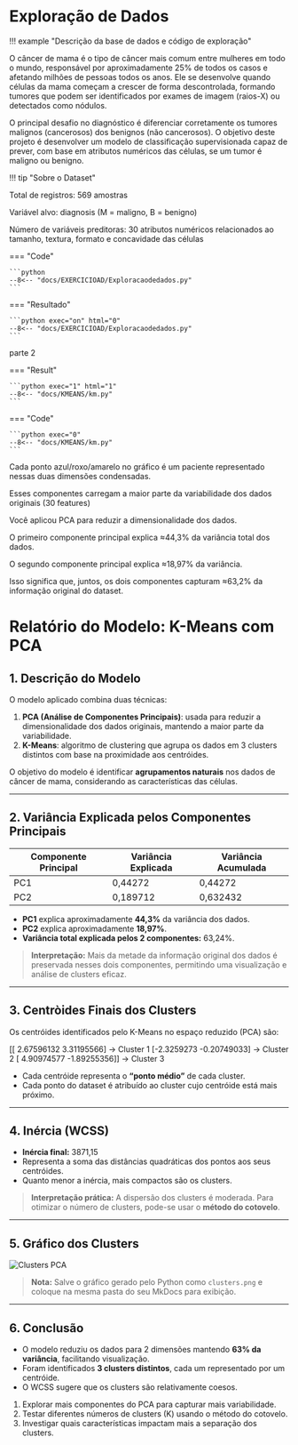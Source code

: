 # Exploração de Dados

!!! example "Descrição da base de dados e código de exploração"

O câncer de mama é o tipo de câncer mais comum entre mulheres em todo o mundo, responsável por aproximadamente 25% de todos os casos e afetando milhões de pessoas todos os anos. Ele se desenvolve quando células da mama começam a crescer de forma descontrolada, formando tumores que podem ser identificados por exames de imagem (raios-X) ou detectados como nódulos.

O principal desafio no diagnóstico é diferenciar corretamente os tumores malignos (cancerosos) dos benignos (não cancerosos). O objetivo deste projeto é desenvolver um modelo de classificação supervisionada capaz de prever, com base em atributos numéricos das células, se um tumor é maligno ou benigno.

!!! tip "Sobre o Dataset"

Total de registros: 569 amostras

Variável alvo: diagnosis (M = maligno, B = benigno)

Número de variáveis preditoras: 30 atributos numéricos relacionados ao tamanho, textura, formato e concavidade das células


=== "Code"

    ```python
    --8<-- "docs/EXERCICIOAD/Exploracaodedados.py"
    ``` 
=== "Resultado"

    ```python exec="on" html="0"
    --8<-- "docs/EXERCICIOAD/Exploracaodedados.py"
    ```






parte 2



=== "Result"

    ```python exec="1" html="1"
    --8<-- "docs/KMEANS/km.py"
    ```

=== "Code"

    ```python exec="0"
    --8<-- "docs/KMEANS/km.py"
    ```



Cada ponto azul/roxo/amarelo no gráfico é um paciente representado nessas duas dimensões condensadas.

Esses componentes carregam a maior parte da variabilidade dos dados originais (30 features)

Você aplicou PCA para reduzir a dimensionalidade dos dados.

O primeiro componente principal explica ≈44,3% da variância total dos dados.

O segundo componente principal explica ≈18,97% da variância.

Isso significa que, juntos, os dois componentes capturam ≈63,2% da informação original do dataset.

# Relatório do Modelo: K-Means com PCA

## 1. Descrição do Modelo
O modelo aplicado combina duas técnicas:

1. **PCA (Análise de Componentes Principais)**: usada para reduzir a dimensionalidade dos dados originais, mantendo a maior parte da variabilidade.  
2. **K-Means**: algoritmo de clustering que agrupa os dados em 3 clusters distintos com base na proximidade aos centróides.

O objetivo do modelo é identificar **agrupamentos naturais** nos dados de câncer de mama, considerando as características das células.

---

## 2. Variância Explicada pelos Componentes Principais

| Componente Principal | Variância Explicada | Variância Acumulada |
|---------------------|-------------------|-------------------|
| PC1                 | 0,44272           | 0,44272           |
| PC2                 | 0,189712          | 0,632432          |

- **PC1** explica aproximadamente **44,3%** da variância dos dados.  
- **PC2** explica aproximadamente **18,97%**.  
- **Variância total explicada pelos 2 componentes:** 63,24%.  

> **Interpretação:** Mais da metade da informação original dos dados é preservada nesses dois componentes, permitindo uma visualização e análise de clusters eficaz.

---

## 3. Centròides Finais dos Clusters

Os centróides identificados pelo K-Means no espaço reduzido (PCA) são:

[[ 2.67596132 3.31195566] → Cluster 1
[-2.3259273 -0.20749033] → Cluster 2
[ 4.90974577 -1.89255356]] → Cluster 3


- Cada centróide representa o **“ponto médio”** de cada cluster.  
- Cada ponto do dataset é atribuído ao cluster cujo centróide está mais próximo.

---

## 4. Inércia (WCSS)

- **Inércia final:** 3871,15  
- Representa a soma das distâncias quadráticas dos pontos aos seus centróides.  
- Quanto menor a inércia, mais compactos são os clusters.

> **Interpretação prática:** A dispersão dos clusters é moderada. Para otimizar o número de clusters, pode-se usar o **método do cotovelo**.

---

## 5. Gráfico dos Clusters

![Clusters PCA](clusters.png)

> **Nota:** Salve o gráfico gerado pelo Python como `clusters.png` e coloque na mesma pasta do seu MkDocs para exibição.

---

## 6. Conclusão

- O modelo reduziu os dados para 2 dimensões mantendo **63% da variância**, facilitando visualização.  
- Foram identificados **3 clusters distintos**, cada um representado por um centróide.  
- O WCSS sugere que os clusters são relativamente coesos.


1. Explorar mais componentes do PCA para capturar mais variabilidade.  
2. Testar diferentes números de clusters (K) usando o método do cotovelo.  
3. Investigar quais características impactam mais a separação dos clusters.
